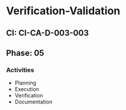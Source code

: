 # Verification-Validation

## CI: CI-CA-D-003-003
## Phase: 05

### Activities
- Planning
- Execution
- Verification
- Documentation
